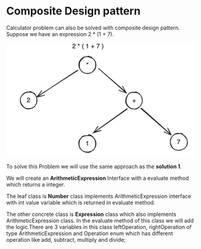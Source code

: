 # Composite Design pattern

Calculator problem can also be solved with composite design pattern.
Suppose we have an expression 2 * (1 + 7). 

![compositeDesignPatternSolution2.png](..%2F..%2F..%2F..%2Fresources%2FcompositeDesignPatternSolution2.png)

To solve this Problem we will use the same approach as the **solution 1**.
  
We will create an **ArithmeticExpression** Interface with a evaluate method which returns a integer.

The leaf class is **Number** class implements ArithmeticExpression interface with int value variable which is returned 
in evaluate method.

The other concrete class is **Expression** class which also implements ArithmeticExpression class. In the evaluate method 
of this class we will add the logic.There are 3 variables in this class leftOperation, rightOperation of type ArithmeticExpression 
and Operation enum which has different operation like add, subtract, multiply and divide;